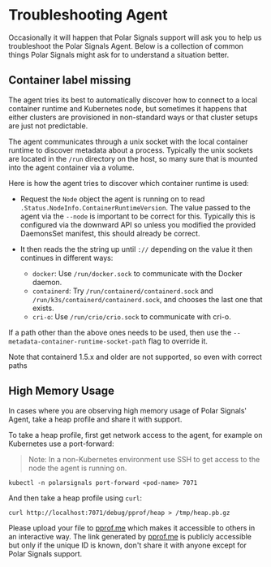 # Troubleshooting Agent

Occasionally it will happen that Polar Signals support will ask you to help us troubleshoot the Polar Signals Agent.
Below is a collection of common things Polar Signals might ask for to understand a situation better.

## Container label missing

The agent tries its best to automatically discover how to connect to a local
container runtime and Kubernetes node, but sometimes it happens that either
clusters are provisioned in non-standard ways or that cluster setups are just
not predictable.

The agent communicates through a unix socket with the local container runtime
to discover metadata about a process. Typically the unix sockets are located in
the `/run` directory on the host, so many sure that is mounted into the agent
container via a volume.

Here is how the agent tries to discover which container runtime is used:

* Request the `Node` object the agent is running on to read
  `.Status.NodeInfo.ContainerRuntimeVersion`. The value passed to the agent via
  the `--node` is important to be correct for this. Typically this is
  configured via the downward API so unless you modified the provided
  DaemonsSet manifest, this should already be correct.

* It then reads the the string up until `://` depending on the value it then
  continues in different ways:
    * `docker`: Use `/run/docker.sock` to communicate with the Docker daemon.
    * `containerd`: Try `/run/containerd/containerd.sock` and
      `/run/k3s/containerd/containerd.sock`, and chooses the last one that
      exists.
    * `cri-o`: Use `/run/crio/crio.sock` to communicate with cri-o.

If a path other than the above ones needs to be used, then use the
`--metadata-container-runtime-socket-path` flag to override it.

Note that containerd 1.5.x and older are not supported, so even with correct paths 

## High Memory Usage

In cases where you are observing high memory usage of Polar Signals' Agent, take a heap profile and share it with support.

To take a heap profile, first get network access to the agent, for example on Kubernetes use a port-forward:

> Note: In a non-Kubernetes environment use SSH to get access to the node the agent is running on.

```
kubectl -n polarsignals port-forward <pod-name> 7071
```

And then take a heap profile using `curl`:

```
curl http://localhost:7071/debug/pprof/heap > /tmp/heap.pb.gz
```

Please upload your file to [pprof.me](https://pprof.me/) which makes it accessible to others in an interactive way.
The link generated by [pprof.me](https://pprof.me/) is publicly accessible but only if the unique ID is known,
don't share it with anyone except for Polar Signals support.
